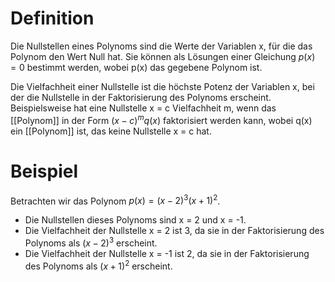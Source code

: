 # Definition
Die Nullstellen eines Polynoms sind die Werte der Variablen x, für die das Polynom den Wert Null hat. Sie können als Lösungen einer Gleichung $p(x) = 0$ bestimmt werden, wobei p(x) das gegebene Polynom ist.

Die Vielfachheit einer Nullstelle ist die höchste Potenz der Variablen x, bei der die Nullstelle in der Faktorisierung des Polynoms erscheint. Beispielsweise hat eine Nullstelle x = c Vielfachheit m, wenn das [[Polynom]] in der Form $(x-c)^m q(x)$ faktorisiert werden kann, wobei q(x) ein [[Polynom]] ist, das keine Nullstelle x = c hat.

# Beispiel
Betrachten wir das Polynom $p(x) = (x-2)^3(x+1)^2$. 
* Die Nullstellen dieses Polynoms sind x = 2 und x = -1. 
* Die Vielfachheit der Nullstelle x = 2 ist 3, da sie in der Faktorisierung des Polynoms als $(x-2)^3$ erscheint. 
* Die Vielfachheit der Nullstelle x = -1 ist 2, da sie in der Faktorisierung des Polynoms als $(x+1)^2$ erscheint.